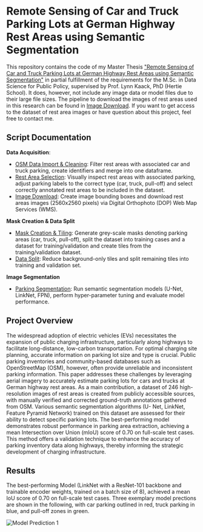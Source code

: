 # Remote Sensing of Car and Truck Parking Lots at German Highway Rest Areas using Semantic Segmentation

This repository contains the code of my Master Thesis ["Remote Sensing of Car and Truck Parking Lots at German Highway Rest Areas using Semantic Segmentation"](korbach_benedikt_master_thesis.pdf) in partial fulfillment of the requirements for the M.Sc. in Data Science for Public Policy, supervised by Prof. Lynn Kaack, PhD (Hertie School). It does, however, not include any image data or model files due to their large file sizes. The pipeline to download the images of rest areas used in this research can be found in [Image Download](https://github.com/benedikt-korbach/remote-sensing-of-parking-areas/blob/main/scripts/01_data_acquisition/01c_download_images.ipynb). If you want to get access to the dataset of rest area images or have question about this project, feel free to contact me.

## Script Documentation

**Data Acquisition**:
- [OSM Data Import & Cleaning](https://github.com/benedikt-korbach/remote-sensing-of-parking-areas/blob/main/scripts/01_data_acquisition/01a_import_clean_OSM_export.ipynb): Filter rest areas with associated car and truck parking, create identifiers and merge into one dataframe.
- [Rest Area Selection](https://github.com/benedikt-korbach/remote-sensing-of-parking-areas/blob/main/scripts/01_data_acquisition/01b_select_service_stations.ipynb): Visually inspect rest areas with associated parking, adjust parking labels to the correct type (car, truck, pull-off) and select correctly annotated rest areas to be included in the dataset.
- [Image Download](https://github.com/benedikt-korbach/remote-sensing-of-parking-areas/blob/main/scripts/01_data_acquisition/01c_download_images.ipynb): Create image bounding boxes and download rest areas images (2560x2560 pixels) via Digital Orthophoto (DOP) Web Map Services (WMS).

**Mask Creation & Data Split**
- [Mask Creation & Tiling](https://github.com/benedikt-korbach/remote-sensing-of-parking-areas/blob/main/scripts/02_mask_creation_and_split/02a_create_tiling_masks.ipynb): Generate grey-scale masks denoting parking areas (car, truck, pull-off), split the dataset into training cases and a dataset for training/validation and create tiles from the training/validation dataset.
- [Data Split](https://github.com/benedikt-korbach/remote-sensing-of-parking-areas/blob/main/scripts/02_mask_creation_and_split/02b_create_train_val.ipynb): Reduce background-only tiles and split remaining tiles into training and validation set.

**Image Segmentation**
- [Parking Segmentation](https://github.com/benedikt-korbach/remote-sensing-of-parking-areas/blob/main/scripts/03_image_segmentation/03_segment_parking.ipynb): Run semantic segmentation models (U-Net, LinkNet, FPN), perform hyper-parameter tuning and evaluate model performance.

## Project Overview

The widespread adoption of electric vehicles (EVs) necessitates the expansion of public charging infrastructure, particularly along highways to facilitate long-distance, low-carbon transportation. For optimal charging site planning, accurate information on parking lot size and type is crucial. Public parking inventories and community-based databases such as OpenStreetMap (OSM), however, often provide unreliable and inconsistent parking information. This paper addresses these challenges by leveraging aerial imagery to accurately estimate parking lots for cars and trucks at German highway rest areas. As a main contribution, a dataset of 246 high-resolution images of rest areas is created from publicly accessible sources, with manually verified and corrected ground-truth annotations gathered from OSM. Various semantic segmentation algorithms (U- Net, LinkNet, Feature Pyramid Network) trained on this dataset are assessed for their ability to detect specific parking lots. The best-performing model demonstrates robust performance in parking area extraction, achieving a mean Intersection over Union (mIoU) score of 0.70 on full-scale test cases. This method offers a validation technique to enhance the accuracy of parking inventory data along highways, thereby informing the strategic development of charging infrastructure.

## Results

The best-performing Model (LinkNet with a ResNet-101 backbone and trainable encoder weights, trained on a batch size of 8), achieved a mean IoU score of 0.70 on full-scale test cases. Three exemplary model prections are shown in the following, with car parking outlined in red, truck parking in blue, and pull-off zones in green.

![Model Prediction 1](figures/best_mode_prediction_test_cases/lon_10.1726923_lat_51.0086765_Burgberg.png)


